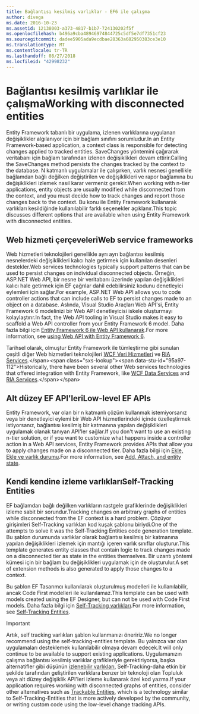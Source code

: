 ```yaml
---
title: Bağlantısı kesilmiş varlıklar - EF6 ile çalışma
author: divega
ms.date: 2016-10-23
ms.assetid: 12138003-a373-4817-b1b7-724130202f5f
ms.openlocfilehash: b496a9cba48946974844725c5df5e7df7351cf23
ms.sourcegitcommit: dadee5905ada9ecdbae28363a682950383ce3e10
ms.translationtype: MT
ms.contentlocale: tr-TR
ms.lasthandoff: 08/27/2018
ms.locfileid: "42998232"
---
```

# <a name="working-with-disconnected-entities"></a><span data-ttu-id="95a97-102">Bağlantısı kesilmiş varlıklar ile çalışma</span><span class="sxs-lookup"><span data-stu-id="95a97-102">Working with disconnected entities</span></span>
<span data-ttu-id="95a97-103">Entity Framework tabanlı bir uygulama, izlenen varlıklarına uygulanan değişiklikler algılanıyor için bir bağlam sınıfını sorumludur.</span><span class="sxs-lookup"><span data-stu-id="95a97-103">In an Entity Framework-based application, a context class is responsible for detecting changes applied to tracked entities.</span></span> <span data-ttu-id="95a97-104">SaveChanges yöntemini çağırarak veritabanı için bağlam tarafından izlenen değişiklikleri devam ettirir.</span><span class="sxs-lookup"><span data-stu-id="95a97-104">Calling the SaveChanges method persists the changes tracked by the context to the database.</span></span> <span data-ttu-id="95a97-105">N katmanlı uygulamalar ile çalışırken, varlık nesnesi genellikle bağlamdan bağlı değilken değiştirilen ve değişiklikleri ve rapor bağlamına bu değişiklikleri izlemek nasıl karar vermeniz gerekir.</span><span class="sxs-lookup"><span data-stu-id="95a97-105">When working with n-tier applications, entity objects are usually modified while disconnected from the context, and you must decide how to track changes and report those changes back to the context.</span></span> <span data-ttu-id="95a97-106">Bu konu ile Entity Framework kullanarak varlıkları kesildiğinde kullanılabilir farklı seçenekler açıklanır.</span><span class="sxs-lookup"><span data-stu-id="95a97-106">This topic discusses different options that are available when using Entity Framework with disconnected entities.</span></span>   

## <a name="web-service-frameworks"></a><span data-ttu-id="95a97-107">Web hizmeti çerçeveleri</span><span class="sxs-lookup"><span data-stu-id="95a97-107">Web service frameworks</span></span>

<span data-ttu-id="95a97-108">Web hizmetleri teknolojileri genellikle ayrı ayrı bağlantısı kesilmiş nesnelerdeki değişiklikleri kalıcı hale getirmek için kullanılan desenleri destekler.</span><span class="sxs-lookup"><span data-stu-id="95a97-108">Web services technologies typically support patterns that can be used to persist changes on individual disconnected objects.</span></span> <span data-ttu-id="95a97-109">Örneğin, ASP.NET Web API, bir nesne bir veritabanı üzerinde yapılan değişiklikleri kalıcı hale getirmek için EF çağrılar dahil edebilirsiniz kodunu denetleyici eylemleri için sağlar.</span><span class="sxs-lookup"><span data-stu-id="95a97-109">For example, ASP.NET Web API allows you to code controller actions that can include calls to EF to persist changes made to an object on a database.</span></span> <span data-ttu-id="95a97-110">Aslında, Visual Studio Araçları Web API'si, Entity Framework 6 modelinizi bir Web API denetleyicisi iskele oluşturmayı kolaylaştırır.</span><span class="sxs-lookup"><span data-stu-id="95a97-110">In fact, the Web API tooling in Visual Studio makes it easy to scaffold a Web API controller from your Entity Framework 6 model.</span></span> <span data-ttu-id="95a97-111">Daha fazla bilgi için [Entity Framework 6 ile Web API kullanarak](https://docs.microsoft.com/en-us/aspnet/web-api/overview/data/using-web-api-with-entity-framework/).</span><span class="sxs-lookup"><span data-stu-id="95a97-111">For more information, see [using Web API with Entity Framework 6](https://docs.microsoft.com/en-us/aspnet/web-api/overview/data/using-web-api-with-entity-framework/).</span></span>   

<span data-ttu-id="95a97-112">Tarihsel olarak, olmuştur Entity Framework ile tümleştirme gibi sunulan çeşitli diğer Web hizmetleri teknolojileri [WCF Veri Hizmetleri](https://docs.microsoft.com/dotnet/framework/data/wcf/create-a-data-service-using-an-adonet-ef-data-wcf) ve [RIA Services](https://docs.microsoft.com/en-us/previous-versions/dotnet/wcf-ria/ee707344(v=vs.91)).</span><span class="sxs-lookup"><span data-stu-id="95a97-112">Historically, there have been several other Web services technologies that offered integration with Entity Framework, like [WCF Data Services](https://docs.microsoft.com/dotnet/framework/data/wcf/create-a-data-service-using-an-adonet-ef-data-wcf) and [RIA Services](https://docs.microsoft.com/en-us/previous-versions/dotnet/wcf-ria/ee707344(v=vs.91)).</span></span>

## <a name="low-level-ef-apis"></a><span data-ttu-id="95a97-113">Alt düzey EF API'leri</span><span class="sxs-lookup"><span data-stu-id="95a97-113">Low-level EF APIs</span></span>

<span data-ttu-id="95a97-114">Entity Framework, var olan bir n katmanlı çözüm kullanmak istemiyorsanız veya bir denetleyici eylemi bir Web API hizmetlerindeki içinde özelleştirmek istiyorsanız, bağlantısı kesilmiş bir katmanına yapılan değişiklikleri uygulamak olanak tanıyan API'ler sağlar.</span><span class="sxs-lookup"><span data-stu-id="95a97-114">If you don't want to use an existing n-tier solution, or if you want to customize what happens inside a controller action in a Web API services, Entity Framework provides APIs that allow you to apply changes made on a disconnected tier.</span></span> <span data-ttu-id="95a97-115">Daha fazla bilgi için [Ekle, Ekle ve varlık durumu](~/ef6/saving/change-tracking/entity-state.md).</span><span class="sxs-lookup"><span data-stu-id="95a97-115">For more information, see [Add, Attach, and entity state](~/ef6/saving/change-tracking/entity-state.md).</span></span>  

## <a name="self-tracking-entities"></a><span data-ttu-id="95a97-116">Kendi kendine izleme varlıkları</span><span class="sxs-lookup"><span data-stu-id="95a97-116">Self-Tracking Entities</span></span>  

<span data-ttu-id="95a97-117">EF bağlamdan bağlı değilken varlıkların rastgele grafiklerinde değişiklikleri izleme sabit bir sorundur.</span><span class="sxs-lookup"><span data-stu-id="95a97-117">Tracking changes on arbitrary graphs of entities while disconnected from the EF context is a hard problem.</span></span> <span data-ttu-id="95a97-118">Çözüyor girişimleri Self-Tracking varlıkları kod kuşak şablonu biriydi.</span><span class="sxs-lookup"><span data-stu-id="95a97-118">One of the attempts to solve it was the Self-Tracking Entities code generation template.</span></span> <span data-ttu-id="95a97-119">Bu şablon durumunda varlıklar olarak bağlantısı kesilmiş bir katmanına yapılan değişiklikleri izlemek için mantığı içeren varlık sınıflar oluşturur.</span><span class="sxs-lookup"><span data-stu-id="95a97-119">This template generates entity classes that contain logic to track changes made on a disconnected tier as state in the entities themselves.</span></span> <span data-ttu-id="95a97-120">Bir uzantı yöntemi kümesi için bir bağlam bu değişiklikleri uygulamak için de oluşturulur.</span><span class="sxs-lookup"><span data-stu-id="95a97-120">A set of extension methods is also generated to apply those changes to a context.</span></span>

<span data-ttu-id="95a97-121">Bu şablon EF Tasarımcı kullanılarak oluşturulmuş modelleri ile kullanılabilir, ancak Code First modelleri ile kullanılamaz.</span><span class="sxs-lookup"><span data-stu-id="95a97-121">This template can be used with models created using the EF Designer, but can not be used with Code First models.</span></span> <span data-ttu-id="95a97-122">Daha fazla bilgi için [Self-Tracking varlıkları](self-tracking-entities/index.md).</span><span class="sxs-lookup"><span data-stu-id="95a97-122">For more information, see [Self-Tracking Entities](self-tracking-entities/index.md).</span></span>  

> [!IMPORTANT]
> <span data-ttu-id="95a97-123">Artık, self tracking varlıkları şablon kullanmanızı öneririz.</span><span class="sxs-lookup"><span data-stu-id="95a97-123">We no longer recommend using the self-tracking-entities template.</span></span> <span data-ttu-id="95a97-124">Bu yalnızca var olan uygulamaları desteklemek kullanılabilir olmaya devam edecek.</span><span class="sxs-lookup"><span data-stu-id="95a97-124">It will only continue to be available to support existing applications.</span></span> <span data-ttu-id="95a97-125">Uygulamanızın çalışma bağlantısı kesilmiş varlıklar grafikleriyle gerektiriyorsa, başka alternatifler gibi düşünün [izlenebilir varlıkları](http://trackableentities.github.io/), Self-Tracking-daha etkin bir şekilde tarafından geliştirilen varlıklara benzer bir teknoloji olan Topluluk veya alt düzey değişiklik API'leri izleme kullanarak özel kod yazma.</span><span class="sxs-lookup"><span data-stu-id="95a97-125">If your application requires working with disconnected graphs of entities, consider other alternatives such as [Trackable Entities](http://trackableentities.github.io/), which is a technology similar to Self-Tracking-Entities that is more actively developed by the community, or writing custom code using the low-level change tracking APIs.</span></span>
